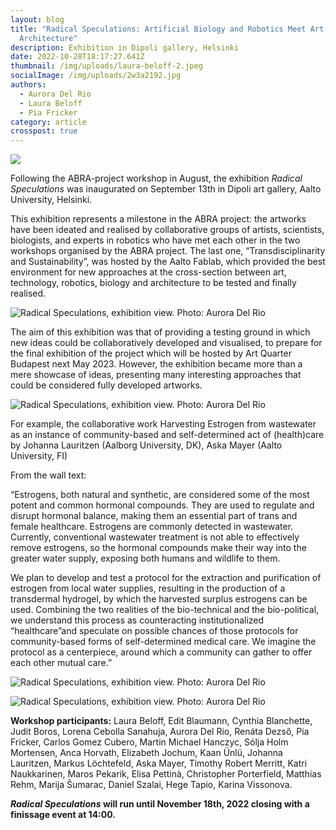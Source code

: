 ```yaml
---
layout: blog
title: "Radical Speculations: Artificial Biology and Robotics Meet Art and
  Architecture"
description: Exhibition in Dipoli gallery, Helsinki
date: 2022-10-28T18:17:27.641Z
thumbnail: /img/uploads/laura-beloff-2.jpeg
socialImage: /img/uploads/2w3a2192.jpg
authors:
  - Aurora Del Rio
  - Laura Beloff
  - Pia Fricker
category: article
crosspost: true
---
```

![](/img/uploads/aurora-del-rio.jpeg)

Following the ABRA-project workshop in August, the exhibition *Radical Speculations* was inaugurated on September 13th in Dipoli art gallery, Aalto University, Helsinki.

This exhibition represents a milestone in the ABRA project: the artworks have been ideated and realised by collaborative groups of artists, scientists, biologists, and experts in robotics who have met each other in the two workshops organised by the ABRA project. The last one, “Transdisciplinarity and Sustainability”, was hosted by the Aalto Fablab, which provided the best environment for new approaches at the cross-section between art, technology, robotics, biology and architecture to be tested and finally realised. 

![Radical Speculations, exhibition view. Photo: Aurora Del Rio](/img/uploads/2w3a2198.jpg)

The aim of this exhibition was that of providing a testing ground in which new ideas could be collaboratively developed and visualised, to prepare for the final exhibition of the project which will be hosted by Art Quarter Budapest next May 2023. However, the exhibition became more than a mere showcase of ideas, presenting many interesting approaches that could be considered fully developed artworks. 

![Radical Speculations, exhibition view. Photo: Aurora Del Rio](/img/uploads/2w3a2194.jpg)

For example, the collaborative work Harvesting Estrogen from wastewater as an instance of community-based and self-determined act of (health)care by Johanna Lauritzen (Aalborg University, DK), Aska Mayer (Aalto University, FI)

From the wall text: 

“Estrogens, both natural and synthetic, are considered some of the most potent and common hormonal compounds. They are used to regulate and disrupt hormonal balance, making them an essential part of trans and female healthcare. Estrogens are commonly detected in wastewater. Currently, conventional wastewater treatment is not able to effectively remove estrogens, so the hormonal compounds make their way into the greater water supply, exposing both humans and wildlife to them. 

We plan to develop and test a protocol for the extraction and purification of estrogen from local water supplies, resulting in the production of a transdermal hydrogel, by which the harvested surplus estrogens can be used. Combining the two realities of the bio-technical and the bio-political, we understand this process as counteracting institutionalized “healthcare”and speculate on possible chances of those protocols for community-based forms of self-determined medical care. We imagine the protocol as a centerpiece, around which a community can gather to offer each other mutual care.”

![Radical Speculations, exhibition view. Photo: Aurora Del Rio](/img/uploads/2w3a2187-copy.jpg)



![Radical Speculations, exhibition view. Photo: Aurora Del Rio](/img/uploads/2w3a2191.jpg)

**Workshop participants:** Laura Beloff, Edit Blaumann, Cynthia Blanchette, Judit Boros, Lorena Cebolla Sanahuja, Aurora Del Rio, Renáta Dezső, Pia Fricker, Carlos Gomez Cubero, Martin Michael Hanczyc, Sólja Holm Mortensen, Anca Horvath, Elizabeth Jochum, Kaan Ünlü, Johanna Lauritzen, Markus Löchtefeld, Aska Mayer, Timothy Robert Merritt, Katri Naukkarinen, Maros Pekarik, Elisa Pettinà, Christopher Porterfield, Matthias Rehm, Marija Šumarac, Daniel Szalai, Hege Tapio, Karina Vissonova.[](<>)

***Radical Speculations* will run until November 18th, 2022 closing with a finissage event at 14:00.**
